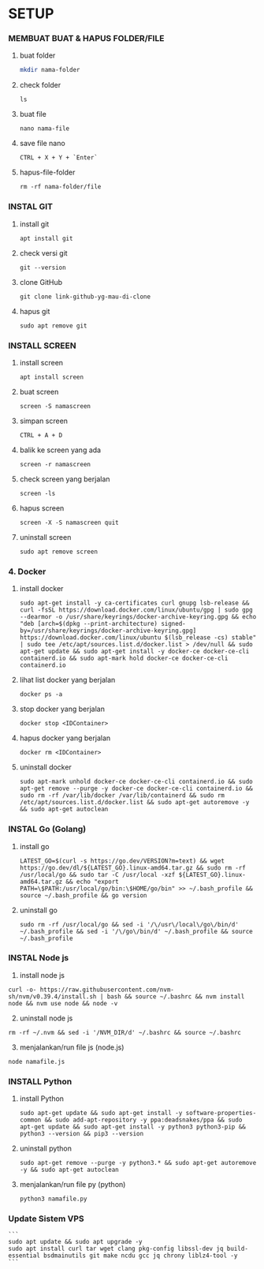 # SETUP

### MEMBUAT BUAT & HAPUS FOLDER/FILE

1. buat folder
    ```bash
    mkdir nama-folder
    ```
2. check folder
    ```
    ls
    ```
3. buat file
    ```
    nano nama-file
    ```
4. save file nano
    ```
    CTRL + X + Y + `Enter`
    ```
5. hapus-file-folder
    ```
    rm -rf nama-folder/file
    ```
### INSTAL GIT

1. install git
    ```
    apt install git
    ```
2. check versi git
    ```
    git --version
    ```
3. clone GitHub
    ```
    git clone link-github-yg-mau-di-clone
    ```
4. hapus git
    ```
    sudo apt remove git
    ```
### INSTALL SCREEN

1. install screen
    ```
    apt install screen
    ```
2. buat screen
    ```
    screen -S namascreen
    ```
3. simpan screen
    ```
    CTRL + A + D
    ```
4. balik ke screen yang ada
    ```
    screen -r namascreen
    ```
5. check screen yang berjalan
    ```
    screen -ls
    ```
6. hapus screen
    ```
    screen -X -S namascreen quit
    ```
7. uninstall screen
    ```
    sudo apt remove screen
    ```
### 4. Docker

1. install docker
    ```
    sudo apt-get install -y ca-certificates curl gnupg lsb-release && curl -fsSL https://download.docker.com/linux/ubuntu/gpg | sudo gpg --dearmor -o /usr/share/keyrings/docker-archive-keyring.gpg && echo "deb [arch=$(dpkg --print-architecture) signed-by=/usr/share/keyrings/docker-archive-keyring.gpg] https://download.docker.com/linux/ubuntu $(lsb_release -cs) stable" | sudo tee /etc/apt/sources.list.d/docker.list > /dev/null && sudo apt-get update && sudo apt-get install -y docker-ce docker-ce-cli containerd.io && sudo apt-mark hold docker-ce docker-ce-cli containerd.io
    ```
2. lihat list docker yang berjalan
    ```
    docker ps -a
    ```
3. stop docker yang berjalan
    ```
    docker stop <IDContainer>
    ```
4. hapus docker yang berjalan
    ```
    docker rm <IDContainer>
    ```
5. uninstall docker
    ```
    sudo apt-mark unhold docker-ce docker-ce-cli containerd.io && sudo apt-get remove --purge -y docker-ce docker-ce-cli containerd.io && sudo rm -rf /var/lib/docker /var/lib/containerd && sudo rm /etc/apt/sources.list.d/docker.list && sudo apt-get autoremove -y && sudo apt-get autoclean
    ```

### INSTAL Go (Golang)

1. install go
    ```
    LATEST_GO=$(curl -s https://go.dev/VERSION?m=text) && wget https://go.dev/dl/${LATEST_GO}.linux-amd64.tar.gz && sudo rm -rf /usr/local/go && sudo tar -C /usr/local -xzf ${LATEST_GO}.linux-amd64.tar.gz && echo "export PATH=\$PATH:/usr/local/go/bin:\$HOME/go/bin" >> ~/.bash_profile && source ~/.bash_profile && go version
    ```
2. uninstall go
    ```
    sudo rm -rf /usr/local/go && sed -i '/\/usr\/local\/go\/bin/d' ~/.bash_profile && sed -i '/\/go\/bin/d' ~/.bash_profile && source ~/.bash_profile
    ```

### INSTAL Node js

1. install node js
```
curl -o- https://raw.githubusercontent.com/nvm-sh/nvm/v0.39.4/install.sh | bash && source ~/.bashrc && nvm install node && nvm use node && node -v
```
2. uninstall node js
```
rm -rf ~/.nvm && sed -i '/NVM_DIR/d' ~/.bashrc && source ~/.bashrc
```
3. menjalankan/run file js (node.js)
```
node namafile.js
```
### INSTALL Python

1. install Python
    ```
    sudo apt-get update && sudo apt-get install -y software-properties-common && sudo add-apt-repository -y ppa:deadsnakes/ppa && sudo apt-get update && sudo apt-get install -y python3 python3-pip && python3 --version && pip3 --version
    ```
2. uninstall python
    ```
    sudo apt-get remove --purge -y python3.* && sudo apt-get autoremove -y && sudo apt-get autoclean
    ```
3. menjalankan/run file py (python)
    ```
    python3 namafile.py
    ```
### Update Sistem VPS

    ```
    sudo apt update && sudo apt upgrade -y
    sudo apt install curl tar wget clang pkg-config libssl-dev jq build-essential bsdmainutils git make ncdu gcc jq chrony liblz4-tool -y
    ```

